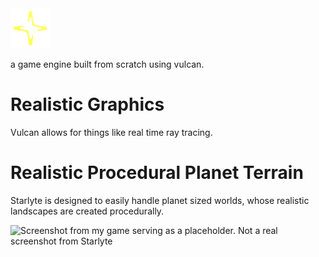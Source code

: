 <img src="https://github.com/TheMrSnoop/Starlyte-Engine/blob/main/Starlight-Transparent.png" width="64">

a game engine built from scratch using vulcan.

# Realistic Graphics
Vulcan allows for things like real time ray tracing.

# Realistic Procedural Planet Terrain
Starlyte is designed to easily handle planet sized worlds, whose realistic landscapes are created procedurally.

![Screenshot from my game serving as a placeholder. Not a real screenshot from Starlyte](https://github.com/TheMrSnoop/Starlyte-Engine/blob/main/Developer%20Mars%2001.png)

